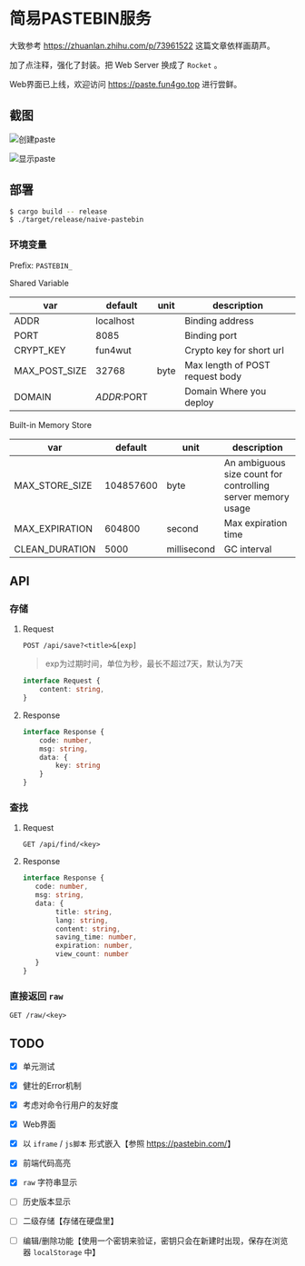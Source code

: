# 简易PASTEBIN服务

大致参考 <https://zhuanlan.zhihu.com/p/73961522>  这篇文章依样画葫芦。

加了点注释，强化了封装。把 Web Server 换成了 `Rocket` 。

Web界面已上线，欢迎访问 <https://paste.fun4go.top> 进行尝鲜。

## 截图

![创建paste](https://gofun4-pic.oss-cn-hangzhou.aliyuncs.com/pastebin-1.png)

![显示paste](https://gofun4-pic.oss-cn-hangzhou.aliyuncs.com/pastebin-2.png)

## 部署

```bash
$ cargo build -- release
$ ./target/release/naive-pastebin
```



### 环境变量

Prefix: `PASTEBIN_`

Shared Variable

| var           | default   | unit | description                     |
| ------------- | --------- | ---- | ------------------------------- |
| ADDR          | localhost |      | Binding address                 |
| PORT          | 8085      |      | Binding port                    |
| CRYPT_KEY     | fun4wut   |      | Crypto key for short url        |
| MAX_POST_SIZE | 32768     | byte | Max length of POST request body |
| DOMAIN        | $ADDR:$PORT |    | Domain Where you deploy

Built-in Memory Store

| var            | default   | unit        | description                                                 |
| -------------- | --------- | ----------- | ----------------------------------------------------------- |
| MAX_STORE_SIZE | 104857600 | byte        | An ambiguous size count for controlling server memory usage |
| MAX_EXPIRATION | 604800    | second      | Max expiration time                                         |
| CLEAN_DURATION | 5000      | millisecond | GC interval                                                 |



## API

### 存储

1. Request

    ```http request
    POST /api/save?<title>&[exp]
    ```
    > exp为过期时间，单位为秒，最长不超过7天，默认为7天
    
    ```typescript
    interface Request {
        content: string,
    }
    ```

2. Response

    ```typescript
    interface Response {
        code: number,
        msg: string,
        data: {
            key: string
        }
    }
    ```

### 查找

1. Request

    ```http request
    GET /api/find/<key>
    ```
    
2. Response
    ```typescript
    interface Response {
       code: number,
       msg: string,
       data: {
            title: string,
            lang: string,
            content: string,
            saving_time: number,
            expiration: number,
            view_count: number
       }
    }
    ```
    
### 直接返回 `raw`

```http request
GET /raw/<key>
```

## TODO

- [x] 单元测试
- [x] 健壮的Error机制
- [x] 考虑对命令行用户的友好度
- [x] Web界面
- [x] 以 `iframe` / `js脚本` 形式嵌入【参照 <https://pastebin.com/>】
- [x] 前端代码高亮
- [x] `raw` 字符串显示
- [ ] 历史版本显示
- [ ] 二级存储【存储在硬盘里】
- [ ] 编辑/删除功能【使用一个密钥来验证，密钥只会在新建时出现，保存在浏览器 `localStorage` 中】



